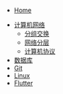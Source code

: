 - [ Home ](/)
* [计算机网络](source/计算机网络/计算机网络.md)
	* [分组交换](source/计算机网络/计算机网络.md)
	* [网络分层](source/计算机网络/计算机网络.md)
	* [计算机协议](source/计算机网络/计算机网络.md)
* [数据库]()
* [Git]()
* [Linux]()
* [Flutter]()